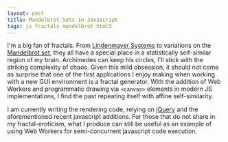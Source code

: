 ```yaml
---
layout: post
title: Mandelbrot Sets in Javascript
tags: js fractals mandelbrot html5
---
```

I'm a big fan of fractals.  From
[Lindenmayer Systems](http://en.wikipedia.org/wiki/L-system) to variations on
the [Mandelbrot set](http://en.wikipedia.org/wiki/Mandelbrot_set), they all
have a special place in a statistically self-similar region of my brain.
Archimedes can keep his circles, I'll stick with the striking complexity of
chaos.  Given this mild obsession, it should not come as surprise that one of
the first applications I enjoy making when working with a new GUI environment
is a fractal generator.  With the addition of Web Workers and programmatic
drawing via `<canvas>` elements in modern JS implementations, I find the past
repeating itself with affine self-similarity.

I am currently writing the rendering code, relying on
[jQuery](http://jquery.com) and the aforementioned recent javascript
additions.  For those that do not share in my fractal-eroticism, what I
produce can still be useful as an example of using Web Workers for
semi-concurrent javascript code execution.
